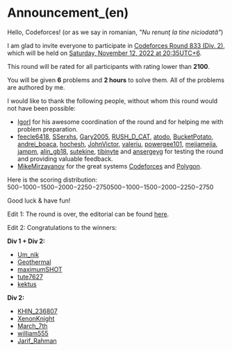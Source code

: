 # Announcement_(en)

Hello, Codeforces! (or as we say in romanian, *"Nu renunţ la tine niciodată"*)

I am glad to invite everyone to participate in [Codeforces Round 833 (Div. 2)](https://codeforces.com/contest/1748 "Codeforces Round 833 (Div. 2)"), which will be held on [Saturday, November 12, 2022 at 20:35UTC+6](https://codeforces.com/https://www.timeanddate.com/worldclock/fixedtime.html?day=12&month=11&year=2022&hour=17&min=35&sec=0&p1=166). 

This round will be rated for all participants with rating lower than **2100**. 

You will be given **6** problems and **2 hours** to solve them. All of the problems are authored by me.

I would like to thank the following people, without whom this round would not have been possible:

 * [IgorI](https://codeforces.com/profile/IgorI "Grandmaster IgorI") for his awesome coordination of the round and for helping me with problem preparation.
* [feecle6418](https://codeforces.com/profile/feecle6418 "Grandmaster feecle6418"), [SSerxhs](https://codeforces.com/profile/SSerxhs "International Grandmaster SSerxhs"), [Gary2005](https://codeforces.com/profile/Gary2005 "International Grandmaster Gary2005"), [RUSH_D_CAT](https://codeforces.com/profile/RUSH_D_CAT "Grandmaster RUSH_D_CAT"), [atodo](https://codeforces.com/profile/atodo "Grandmaster atodo"), [BucketPotato](https://codeforces.com/profile/BucketPotato "Grandmaster BucketPotato"), [andrei_boaca](https://codeforces.com/profile/andrei_boaca "Master andrei_boaca"), [hochesh](https://codeforces.com/profile/hochesh "Master hochesh"), [JohnVictor](https://codeforces.com/profile/JohnVictor "Master JohnVictor"), [valeriu](https://codeforces.com/profile/valeriu "Candidate Master valeriu"), [powergee101](https://codeforces.com/profile/powergee101 "Candidate Master powergee101"), [mejiamejia](https://codeforces.com/profile/mejiamejia "Expert mejiamejia"), [jampm](https://codeforces.com/profile/jampm "Specialist jampm"), [alin_gb18](https://codeforces.com/profile/alin_gb18 "Pupil alin_gb18"), [sutekine](https://codeforces.com/profile/sutekine "Pupil sutekine"), [tibinyte](https://codeforces.com/profile/tibinyte "Pupil tibinyte") and [ansergeyg](https://codeforces.com/profile/ansergeyg "Newbie ansergeyg") for testing the round and providing valuable feedback.
* [MikeMirzayanov](https://codeforces.com/profile/MikeMirzayanov "Headquarters, MikeMirzayanov") for the great systems [Codeforces](//codeforces.com) and [Polygon](//polygon.codeforces.com).

Here is the scoring distribution: 500−1000−1500−2000−2250−2750500−1000−1500−2000−2250−2750

Good luck & have fun!

Edit 1: The round is over, the editorial can be found [here](Tutorial_(en).md).

Edit 2: Congratulations to the winners:

**Div 1 + Div 2:**

 * [Um_nik](https://codeforces.com/profile/Um_nik "Legendary Grandmaster Um_nik")
* [Geothermal](https://codeforces.com/profile/Geothermal "Legendary Grandmaster Geothermal")
* [maximumSHOT](https://codeforces.com/profile/maximumSHOT "Grandmaster maximumSHOT")
* [tute7627](https://codeforces.com/profile/tute7627 "International Grandmaster tute7627")
* [kektus](https://codeforces.com/profile/kektus "Grandmaster kektus")

**Div 2:**

 * [KHIN_236807](https://codeforces.com/profile/KHIN_236807 "Candidate Master KHIN_236807")
* [XenonKnight](https://codeforces.com/profile/XenonKnight "Newbie XenonKnight")
* [March_7th](https://codeforces.com/profile/March_7th "Newbie March_7th")
* [wiIIiam555](https://codeforces.com/profile/wiIIiam555 "Candidate Master wiIIiam555")
* [Jarif_Rahman](https://codeforces.com/profile/Jarif_Rahman "Candidate Master Jarif_Rahman")
